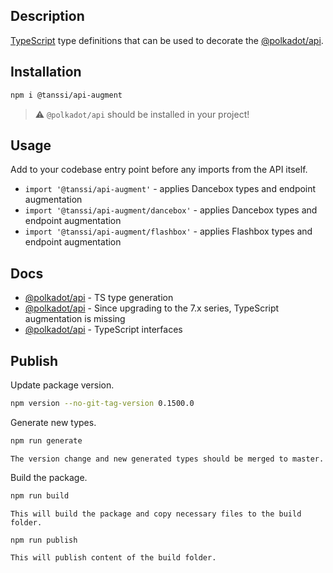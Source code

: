 ## Description

<a href="http://www.typescriptlang.org" target="_blank">TypeScript</a> type definitions that can be used to decorate the <a href="https://www.npmjs.com/package/@polkadot/api" target="_blank">@polkadot/api</a>.

## Installation

```bash
npm i @tanssi/api-augment
```

> :warning: `@polkadot/api` should be installed in your project!

## Usage

Add to your codebase entry point before any imports from the API itself.

-   `import '@tanssi/api-augment'` - applies Dancebox types and endpoint augmentation
-   `import '@tanssi/api-augment/dancebox'` - applies Dancebox types and endpoint augmentation
-   `import '@tanssi/api-augment/flashbox'` - applies Flashbox types and endpoint augmentation

## Docs

-   <a href="https://polkadot.js.org/docs/api/examples/promise/typegen/" target="_blank">@polkadot/api</a> - TS type generation
-   <a href="https://polkadot.js.org/docs/api/FAQ/#since-upgrading-to-the-7x-series-typescript-augmentation-is-missing" target="_blank">@polkadot/api</a> - Since upgrading to the 7.x series, TypeScript augmentation is missing
-   <a href="https://polkadot.js.org/docs/api/start/typescript" target="_blank">@polkadot/api</a> - TypeScript interfaces

## Publish

Update package version.

```bash
npm version --no-git-tag-version 0.1500.0
```

Generate new types.

```bash
npm run generate
```

`The version change and new generated types should be merged to master.`

Build the package.

```bash
npm run build
```

`This will build the package and copy necessary files to the build folder.`

```bash
npm run publish
```

`This will publish content of the build folder.`
